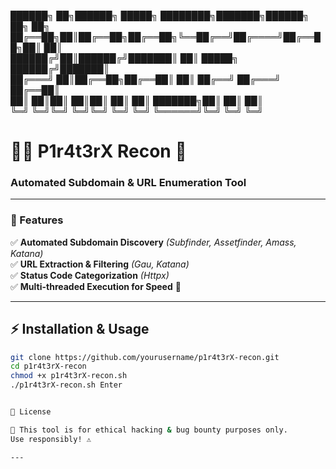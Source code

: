 ██████╗ ██╗██████╗  █████╗ ████████╗███████╗██████╗ ██╗  ██╗  
██╔══██╗██║██╔══██╗██╔══██╗╚══██╔══╝██╔════╝██╔══██╗██║  ██║  
██████╔╝██║██████╔╝███████║   ██║   █████╗  ██████╔╝███████║  
██╔═══╝ ██║██╔══██╗██╔══██║   ██║   ██╔══╝  ██╔═══╝ ██╔══██║  
██║     ██║██║  ██║██║  ██║   ██║   ███████╗██║     ██║  ██║  
╚═╝     ╚═╝╚═╝  ╚═╝╚═╝  ╚═╝   ╚═╝   ╚══════╝╚═╝     ╚═╝  ╚═╝  



# 🏴‍☠️ P1r4t3rX Recon 🚀  
### **Automated Subdomain & URL Enumeration Tool**  

---

### 🎯 Features  
✅ **Automated Subdomain Discovery** *(Subfinder, Assetfinder, Amass, Katana)*  
✅ **URL Extraction & Filtering** *(Gau, Katana)*  
✅ **Status Code Categorization** *(Httpx)*  
✅ **Multi-threaded Execution for Speed** 🚀  

---

## ⚡ Installation & Usage  

```bash
git clone https://github.com/yourusername/p1r4t3rX-recon.git  
cd p1r4t3rX-recon  
chmod +x p1r4t3rX-recon.sh  
./p1r4t3rX-recon.sh￼Enter


📜 License

📄 This tool is for ethical hacking & bug bounty purposes only.
Use responsibly! ⚠️

---
